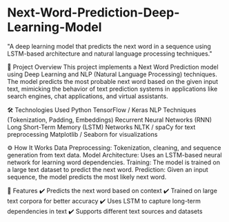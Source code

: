 # Next-Word-Prediction-Deep-Learning-Model
"A deep learning model that predicts the next word in a sequence using LSTM-based architecture and natural language processing techniques."

📌 Project Overview
This project implements a Next Word Prediction model using Deep Learning and NLP (Natural Language Processing) techniques. The model predicts the most probable next word based on the given input text, mimicking the behavior of text prediction systems in applications like search engines, chat applications, and virtual assistants.

🛠️ Technologies Used
Python
TensorFlow / Keras
NLP Techniques (Tokenization, Padding, Embeddings)
Recurrent Neural Networks (RNN)
Long Short-Term Memory (LSTM) Networks
NLTK / spaCy for text preprocessing
Matplotlib / Seaborn for visualizations


⚙️ How It Works
Data Preprocessing: Tokenization, cleaning, and sequence generation from text data.
Model Architecture: Uses an LSTM-based neural network for learning word dependencies.
Training: The model is trained on a large text dataset to predict the next word.
Prediction: Given an input sequence, the model predicts the most likely next word.


🚀 Features
✔️ Predicts the next word based on context
✔️ Trained on large text corpora for better accuracy
✔️ Uses LSTM to capture long-term dependencies in text
✔️ Supports different text sources and datasets
